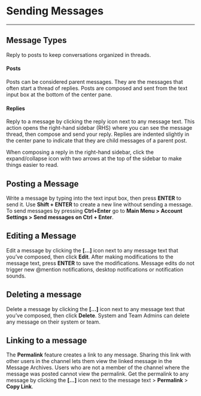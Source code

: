 # Sending Messages
_____

## Message Types
Reply to posts to keep conversations organized in threads.

#### Posts
Posts can be considered parent messages. They are the messages that often start a thread of replies. Posts are composed and sent from the text input box at the bottom of the center pane. 

#### Replies
Reply to a message by clicking the reply icon next to any message text. This action opens the right-hand sidebar (RHS) where you can see the message thread, then compose and send your reply. Replies are indented slightly in the center pane to indicate that they are child messages of a parent post.

When composing a reply in the right-hand sidebar, click the expand/collapse icon with two arrows at the top of the sidebar to make things easier to read.

## Posting a Message
Write a message by typing into the text input box, then press **ENTER** to send it. Use **Shift + ENTER** to create a new line without sending a message. To send messages by pressing **Ctrl+Enter** go to **Main Menu > Account Settings > Send messages on Ctrl + Enter**.

## Editing a Message
Edit a message by clicking the **[...]** icon next to any message text that you’ve composed, then click **Edit**. After making modifications to the message text, press **ENTER** to save the modifications. Message edits do not trigger new @mention notifications, desktop notifications or notification sounds.

## Deleting a message
Delete a message by clicking the **[...]** icon next to any message text that you’ve composed, then click **Delete**. System and Team Admins can delete any message on their system or team.

## Linking to a message
The **Permalink** feature creates a link to any message. Sharing this link with other users in the channel lets them view the linked message in the Message Archives. Users who are not a member of the channel where the message was posted cannot view the permalink. Get the permalink to any message by clicking the **[...]** icon next to the message text  > **Permalink** > **Copy Link**.
